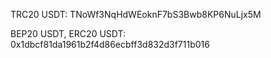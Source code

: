 TRC20 USDT: TNoWf3NqHdWEoknF7bS3Bwb8KP6NuLjx5M

BEP20 USDT, ERC20 USDT: 0x1dbcf81da1961b2f4d86ecbff3d832d3f711b016
